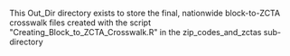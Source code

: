 This Out_Dir directory exists to store the final, nationwide block-to-ZCTA crosswalk files created with the script "Creating_Block_to_ZCTA_Crosswalk.R" in the zip_codes_and_zctas sub-directory
